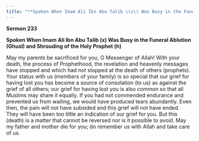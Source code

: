 ```yaml
---
title: "**Spoken When Imam Ali Ibn Abu Talib \(x\) Was Busy in the Funeral Ablution \(Ghusl\) and Shrouding of the Holy Prophet \(h\)**" 
---
```

**Sermon 233**

**Spoken When Imam Ali Ibn Abu Talib \(x\) Was Busy in the Funeral Ablution \(Ghusl\) and Shrouding of the Holy Prophet \(h\)**

May my parents be sacrificed for you, O Messenger of Allah\! With your death, the process of Prophethood, the revelation and heavenly messages have stopped and which had not stopped at the death of others \(prophets\)\. Your status with us \(members of your family\) is so special that our grief for having lost you has become a source of consolation \(to us\) as against the grief of all others; our grief for having lost you is also common so that all Muslims may share it equally\. If you had not commended endurance and prevented us from wailing, we would have produced tears abundantly\. Even then, the pain will not have subsided and this grief will not have ended\. They will have been too little an indication of our grief for you\. But this \(death\) is a matter that cannot be reversed nor is it possible to avoid\. May my father and mother die for you; do remember us with Allah and take care of us\.


